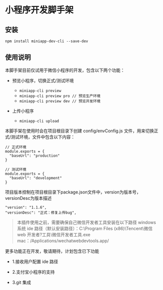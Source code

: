 # 小程序开发脚手架

## 安装

`npm install miniapp-dev-cli --save-dev`

## 使用说明

本脚手架目前仅试用于微信小程序的开发，包含以下两个功能：

- 预览小程序，切换正式/测试环境

  - `miniapp-cli preview`
  - `miniapp-cli preview pro // 预览生产环境`
  - `miniapp-cli preview dev // 预览开发环境`

- 上传小程序

  - `miniapp-cli upload`

本脚手架在使用时会在项目根目录下创建 config/envConfig.js 文件，用来切换正式/测试环境，文件中包含以下内容：

```
// 正式环境
module.exports = {
  "baseUrl": "production"
}

// 测试环境
module.exports = {
  "baseUrl": "development"
}
```
项目版本控制在项目根目录下package.json文件中，version为版本号，versionDesc为版本描述

```
"version": "1.1.6",
"versionDesc": "正式：修复上传bug",
```


> 本插件使用之前，需要确保自己微信开发者工具安装在以下路径
> windows 系统 ide 路径（默认安装路径）：C:\Program Files (x86)\Tencent\微信 web 开发者?工具\微信开发者工具.exe
> mac：/Applications/wechatwebdevtools.app/

更多功能正在开发，敬请期待，计划包含已下功能

- 1.接收用户配置 ide 路径

- 2.支付宝小程序的支持

- 3.git 集成
